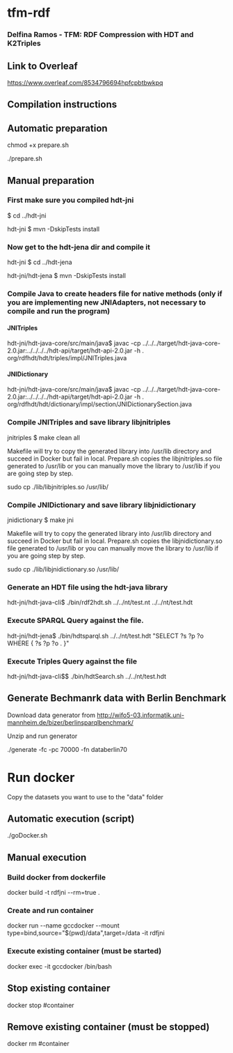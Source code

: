 # tfm-rdf

### Delfina Ramos - TFM: RDF Compression with HDT and K2Triples

## Link to Overleaf

https://www.overleaf.com/8534796694hpfcpbtbwkpq

## Compilation instructions

## Automatic preparation

chmod +x prepare.sh

./prepare.sh

## Manual preparation

### First make sure you compiled hdt-jni
$ cd ../hdt-jni

hdt-jni $ mvn -DskipTests install

### Now get to the hdt-jena dir and compile it
hdt-jni $ cd ../hdt-jena

hdt-jni/hdt-jena $ mvn -DskipTests install

### Compile Java to create headers file for native methods (only if you are implementing new JNIAdapters, not necessary to compile and run the program)

#### JNITriples
hdt-jni/hdt-java-core/src/main/java$ javac -cp ../../../target/hdt-java-core-2.0.jar:../../../../hdt-api/target/hdt-api-2.0.jar -h . org/rdfhdt/hdt/triples/impl/JNITriples.java 

#### JNIDictionary
hdt-jni/hdt-java-core/src/main/java$ javac -cp ../../../target/hdt-java-core-2.0.jar:../../../../hdt-api/target/hdt-api-2.0.jar -h . org/rdfhdt/hdt/dictionary/impl/section/JNIDictionarySection.java 

### Compile JNITriples and save library libjnitriples
jnitriples $ make clean all

Makefile will try to copy the generated library into /usr/lib directory and succeed in Docker but fail in local. Prepare.sh copies the libjnitriples.so file generated to /usr/lib or you can manually move the library to /usr/lib if you are going step by step.

sudo cp ./lib/libjnitriples.so /usr/lib/

### Compile JNIDictionary and save library libjnidictionary
jnidictionary $ make jni

Makefile will try to copy the generated library into /usr/lib directory and succeed in Docker but fail in local. Prepare.sh copies the libjnidictionary.so file generated to /usr/lib or you can manually move the library to /usr/lib if you are going step by step.

sudo cp ./lib/libjnidictionary.so /usr/lib/

### Generate an HDT file using the hdt-java library 
hdt-jni/hdt-java-cli$ ./bin/rdf2hdt.sh ../../nt/test.nt ../../nt/test.hdt

### Execute SPARQL Query against the file.
hdt-jni/hdt-jena$ ./bin/hdtsparql.sh ../../nt/test.hdt "SELECT ?s ?p ?o WHERE { ?s ?p ?o . }"

### Execute Triples Query against the file
hdt-jni/hdt-java-cli$$ ./bin/hdtSearch.sh ../../nt/test.hdt

## Generate Bechmanrk data with Berlin Benchmark

Download data generator from http://wifo5-03.informatik.uni-mannheim.de/bizer/berlinsparqlbenchmark/

Unzip and run generator

./generate -fc -pc 70000 -fn databerlin70

# Run docker

Copy the datasets you want to use to the "data" folder

## Automatic execution (script)

./goDocker.sh

## Manual execution

### Build docker from dockerfile
docker build -t rdfjni --rm=true .

### Create and run container
docker run --name gccdocker --mount type=bind,source="$(pwd)/data",target=/data -it rdfjni

### Execute existing container (must be started)
docker exec -it gccdocker /bin/bash

## Stop existing container
docker stop  #container

## Remove existing container (must be stopped)
docker rm #container

